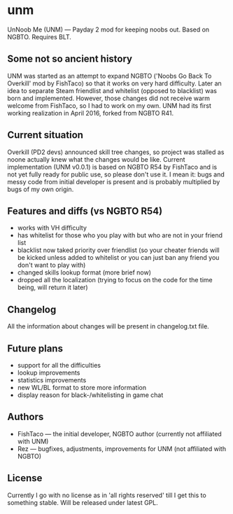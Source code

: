 # unm
UnNoob Me (UNM) — Payday 2 mod for keeping noobs out. Based on NGBTO. Requires BLT.

## Some not so ancient history
UNM was started as an attempt to expand NGBTO ('Noobs Go Back To Overkill' mod by FishTaco) so that it works on very hard difficulty. Later an idea to separate Steam friendlist and whitelist (opposed to blacklist) was born and implemented. However, those changes did not receive warm welcome from FishTaco, so I had to work on my own.
UNM had its first working realization in April 2016, forked from NGBTO R41.

## Current situation
Overkill (PD2 devs) announced skill tree changes, so project was stalled as noone actually knew what the changes would be like. Current implementation (UNM v0.0.1) is based on NGBTO R54 by FishTaco and is not yet fully ready for public use, so please don't use it. I mean it: bugs and messy code from initial developer is present and is probably multiplied by bugs of my own origin.

## Features and diffs (vs NGBTO R54)
* works with VH difficulty
* has whitelist for those who you play with but who are not in your friend list
* blacklist now taked priority over friendlist (so your cheater friends will be kicked unless added to whitelist or you can just ban any friend you don't want to play with)
* changed skills lookup format (more brief now)
* dropped all the localization (trying to focus on the code for the time being, will return it later)

## Changelog
All the information about changes will be present in changelog.txt file.

## Future plans
* support for all the difficulties
* lookup improvements
* statistics improvements
* new WL/BL format to store more information
* display reason for black-/whitelisting in game chat

## Authors
* FishTaco — the initial developer, NGBTO author (currently not affiliated with UNM)
* Rez — bugfixes, adjustments, improvements for UNM (not affiliated with NGBTO)

## License
Currently I go with no license as in 'all rights reserved' till I get this to something stable.
Will be released under latest GPL.
